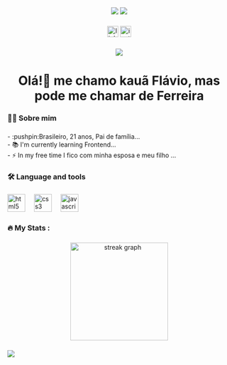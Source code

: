 <div align="center">
<img src="https://user-images.githubusercontent.com/74038190/212284087-bbe7e430-757e-4901-90bf-4cd2ce3e1852.gif"  />
 <img src="https://user-images.githubusercontent.com/74038190/212284100-561aa473-3905-4a80-b561-0d28506553ee.gif" />
</div>

###

<div align="center">
  <img src="https://img.shields.io/static/v1?message=LinkedIn&logo=linkedin&label=&color=0077B5&logoColor=white&labelColor=&style=for-the-badge(https://www.linkedin.com/in/kaua-flavio-bb6531359?utm_source=share&utm_campaign=share_via&utm_content=profile&utm_medium=android_app)" height="25" alt="linkedin logo"  />
  <img src="https://img.shields.io/static/v1?message=Instagram&logo=instagram&label=&color=E4405F&logoColor=white&labelColor=&style=for-the-badge(https://www.instagram.com/_kauaflavio?igsh=YzhmaTUxZzkzeXU5)" height="25" alt="instagram logo"  />
</div>

###

<div align="center">
  <img src="https://visitor-badge.laobi.icu/badge?page_id=Kaua-Flavio.Kaua-Flavio&left_color=black&right_color=red"  />
</div>

###

<h1 align="center">Olá!👋 me chamo kauã Flávio, mas pode me chamar de Ferreira</h1>

###

<h3 align="left">👩‍💻 Sobre mim </h3>

###

<p align="left">- :pushpin:Brasileiro, 21 anos, Pai de família... <br>- 📚 I'm currently learning Frontend...<br>- ⚡ In my free time I fico com minha esposa e meu filho ...</p>

###

<h3 align="left">🛠 Language and tools</h3>

###

<div align="left">
  <img src="https://cdn.jsdelivr.net/gh/devicons/devicon/icons/html5/html5-original.svg" height="40" alt="html5 logo"  />
  <img width="12" />
  <img src="https://cdn.jsdelivr.net/gh/devicons/devicon/icons/css3/css3-original.svg" height="40" alt="css3 logo"  />
  <img width="12" />
  <img src="https://cdn.jsdelivr.net/gh/devicons/devicon/icons/javascript/javascript-original.svg" height="40" alt="javascript logo"  />
</div>

###

<h3 align="left">🔥   My Stats :</h3>

###

<div align="center">
  <img src="https://streak-stats.demolab.com?user=Kaua-Flavio&locale=en&mode=daily&theme=dark&hide_border=false&border_radius=5&order=3" height="220" alt="streak graph"  />
</div>

###

 <img src="https://user-images.githubusercontent.com/74038190/212284100-561aa473-3905-4a80-b561-0d28506553ee.gif" />
 




###
